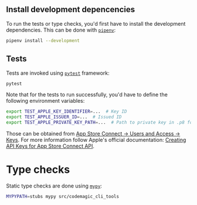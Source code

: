 ## Install development depencencies

To run the tests or type checks, you'd first have to install the development
dependencies. This can be done with
[`pipenv`](https://pipenv.kennethreitz.org/en/latest/):

```bash
pipenv install --development
```

## Tests

Tests are invoked using [`pytest`](https://docs.pytest.org/en/latest/) framework:

```bash
pytest
```

Note that for the tests to run successfully, you'd have to define the following environment variables:
```bash
export TEST_APPLE_KEY_IDENTIFIER=...  # Key ID
export TEST_APPLE_ISSUER_ID=...  # Issued ID
export TEST_APPLE_PRIVATE_KEY_PATH=...  # Path to private key in .p8 format
```

Those can be obtained from
[App Store Connect -> Users and Access -> Keys](https://appstoreconnect.apple.com/access/api).
For more information follow Apple's official documentation:
[Creating API Keys for App Store Connect API](https://developer.apple.com/documentation/appstoreconnectapi/creating_api_keys_for_app_store_connect_api).

# Type checks

Static type checks are done using [`mypy`](http://mypy-lang.org/):

```bash
MYPYPATH=stubs mypy src/codemagic_cli_tools
```

